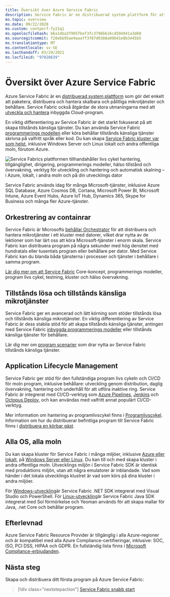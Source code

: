 ```yaml
---
title: Översikt över Azure Service Fabric
description: Service Fabric är en distribuerad system plattform för att skapa skalbara, pålitliga och enkelt hanterade mikrotjänster.
ms.topic: overview
ms.date: 09/22/2020
ms.custom: contperf-fy21q1
ms.openlocfilehash: b6a14ba3f905fbef3fc3796b616cd594941a3d60
ms.sourcegitcommit: f28ebb95ae9aaaff3f87d8388a09b41e0b3445b5
ms.translationtype: MT
ms.contentlocale: sv-SE
ms.lasthandoff: 03/29/2021
ms.locfileid: "97028639"
---
```

# <a name="overview-of-azure-service-fabric"></a>Översikt över Azure Service Fabric

Azure Service Fabric är en [distribuerad system plattform](#container-orchestration) som gör det enkelt att paketera, distribuera och hantera skalbara och pålitliga mikrotjänster och behållare. Service Fabric också åtgärdar de stora utmaningarna med att [utveckla och hantera](#application-lifecycle-management) inbyggda Cloud-program.

En viktig differentiering av Service Fabric är det starkt fokuserat på att skapa tillstånds känsliga tjänster. Du kan använda Service Fabric [programmerings modellen](#stateless-and-stateful-microservices) eller köra behållar tillstånds känsliga tjänster skrivna på valfritt språk eller kod. Du kan skapa [Service Fabric kluster var som helst](#any-os-any-cloud), inklusive Windows Server och Linux lokalt och andra offentliga moln, förutom Azure.

![Service Fabrics plattformen tillhandahåller livs cykel hantering, tillgänglighet, dirigering, programmerings modeller, hälso tillstånd och övervakning, verktyg för utveckling och hantering och automatisk skalning – i Azure, lokalt, i andra moln och på din utvecklings dator][Image1]

Service Fabric används idag för många Microsoft-tjänster, inklusive Azure SQL Database, Azure Cosmos DB, Cortana, Microsoft Power BI, Microsoft Intune, Azure Event Hubs, Azure IoT Hub, Dynamics 365, Skype for Business och många fler Azure-tjänster.

## <a name="container-orchestration"></a>Orkestrering av containrar

Service Fabric är Microsofts [behållar Orchestrator](service-fabric-cluster-resource-manager-introduction.md) för att distribuera och hantera mikrotjänster i ett kluster med datorer, vilket drar nytta av de lektioner som har lärt oss att köra Microsoft-tjänster i enorm skala. Service Fabric kan distribuera program på några sekunder med hög densitet med hundratals eller tusentals program eller behållare per dator. Med Service Fabric kan du blanda båda tjänsterna i processer och tjänster i behållare i samma program.

[Lär dig mer om att Service Fabric](service-fabric-content-roadmap.md) Core-koncept, programmerings modeller, program livs cykel, testning, kluster och hälso övervakning.

## <a name="stateless-and-stateful-microservices"></a>Tillstånds lösa och tillstånds känsliga mikrotjänster

Service Fabric ger en avancerad och lätt körning som stöder tillstånds lösa och tillstånds känsliga mikrotjänster. En viktig differentiering av Service Fabric är dess stabila stöd för att skapa tillstånds känsliga tjänster, antingen med Service Fabric [inbyggda programmerings modeller](service-fabric-choose-framework.md) eller tillstånds känsliga tjänster för behållare.

Lär dig mer om [program scenarier](service-fabric-application-scenarios.md) som drar nytta av Service Fabric tillstånds känsliga tjänster.

## <a name="application-lifecycle-management"></a>Application Lifecycle Management

Service Fabric ger stöd för den fullständiga program livs cykeln och CI/CD för moln program, inklusive behållare: utveckling genom distribution, daglig övervakning, hantering och underhåll för att utföra inaktive ring. Service Fabric är integrerat med CI/CD-verktyg som [Azure Pipelines](https://www.visualstudio.com/team-services/), [Jenkins](https://jenkins.io/index.html) och [Octopus Deploy](https://octopus.com/), och kan användas med valfritt annat populärt CI/CD-verktyg.

Mer information om hantering av programlivscykel finns i [Programlivscykel](service-fabric-application-lifecycle.md). Information om hur du distribuerar befintliga program till Service Fabric finns i [distribuera en körbar gäst](service-fabric-deploy-existing-app.md).

## <a name="any-os-any-cloud"></a>Alla OS, alla moln

Du kan skapa kluster för Service Fabric i många miljöer, inklusive [Azure eller lokalt](service-fabric-deploy-anywhere.md), på [Windows Server eller Linux](service-fabric-linux-windows-differences.md). Du kan till och med skapa kluster i andra offentliga moln. Utvecklings miljön i Service Fabric SDK är identisk med produktions miljön, utan att några emulatorer är inblandade. Vad som händer i det lokala utvecklings klustret är vad som körs på dina kluster i andra miljöer.

För [Windows-utveckling](service-fabric-get-started.md)är Service Fabric .NET SDK integrerat med Visual Studio och PowerShell. För [Linux-utveckling](service-fabric-get-started-linux.md)är Service Fabric Java SDK integrerat med Sol förmörkelse och Yeoman används för att skapa mallar för Java, .net Core och behållar program.

## <a name="compliance"></a>Efterlevnad

Azure Service Fabric Resource Provider är tillgänglig i alla Azure-regioner och är kompatibel med alla Azure Compliance-certifieringar, inklusive: SOC, ISO, PCI DSS, HIPAA och GDPR. En fullständig lista finns i [Microsoft Compliance-erbjudanden](https://www.microsoft.com/trustcenter/compliance/complianceofferings).

## <a name="next-steps"></a>Nästa steg

Skapa och distribuera ditt första program på Azure Service Fabric:

> [!div class="nextstepaction"]
> [Service Fabric snabb start][sf-quickstart]

[Image1]: media/service-fabric-overview/Service-Fabric-Overview.png
[sf-quickstart]: ./service-fabric-quickstart-dotnet.md
